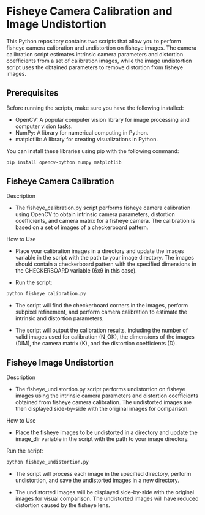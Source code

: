 # Fisheye Camera Calibration and Image Undistortion

This Python repository contains two scripts that allow you to perform fisheye camera calibration and undistortion on fisheye images. The camera calibration script estimates intrinsic camera parameters and distortion coefficients from a set of calibration images, while the image undistortion script uses the obtained parameters to remove distortion from fisheye images.

## Prerequisites

Before running the scripts, make sure you have the following installed:

- OpenCV: A popular computer vision library for image processing and computer vision tasks.
- NumPy: A library for numerical computing in Python.
- matplotlib: A library for creating visualizations in Python.

You can install these libraries using pip with the following command:

```bash 
pip install opencv-python numpy matplotlib 
```

## Fisheye Camera Calibration

Description

- The fisheye_calibration.py script performs fisheye camera calibration using OpenCV to obtain intrinsic camera parameters, distortion coefficients, and camera matrix for a fisheye camera. The calibration is based on a set of images of a checkerboard pattern.

How to Use

- Place your calibration images in a directory and update the images variable in the script with the path to your image directory. The images should contain a checkerboard pattern with the specified dimensions in the CHECKERBOARD variable (6x9 in this case).

- Run the script:

```bash
python fisheye_calibration.py 
```

- The script will find the checkerboard corners in the images, perform subpixel refinement, and perform camera calibration to estimate the intrinsic and distortion parameters.

- The script will output the calibration results, including the number of valid images used for calibration (N_OK), the dimensions of the images (DIM), the camera matrix (K), and the distortion coefficients (D).

## Fisheye Image Undistortion

Description

- The fisheye_undistortion.py script performs undistortion on fisheye images using the intrinsic camera parameters and distortion coefficients obtained from fisheye camera calibration. The undistorted images are then displayed side-by-side with the original images for comparison.

How to Use
- Place the fisheye images to be undistorted in a directory and update the image_dir variable in the script with the path to your image directory.

Run the script:

```bash
python fisheye_undistortion.py 
```

- The script will process each image in the specified directory, perform undistortion, and save the undistorted images in a new directory.

- The undistorted images will be displayed side-by-side with the original images for visual comparison. The undistorted images will have reduced distortion caused by the fisheye lens.
